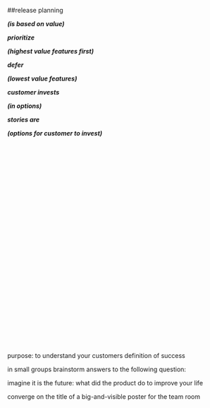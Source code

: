 <!-- .slide: data-background="resources/footer.svg" data-background-size="contain" data-background-position="bottom"  -->

##release planning

_**(is based on value)**_  <!-- .element: class="fragment"; style="color:maroon" -->

_**prioritize**_  <!-- .element: class="fragment"; style="color:maroon" -->

_**(highest value features first)**_  <!-- .element: class="fragment"; style="color:maroon" -->

_**defer**_  <!-- .element: class="fragment"; style="color:maroon" -->

_**(lowest value features)**_  <!-- .element: class="fragment"; style="color:maroon" -->

_**customer invests**_  <!-- .element: class="fragment"; style="color:maroon" -->

_**(in options)**_  <!-- .element: class="fragment"; style="color:maroon" -->

_**stories are**_  <!-- .element: class="fragment"; style="color:maroon" -->

_**(options for customer to invest)**_  <!-- .element: class="fragment"; style="color:maroon" -->


<br/>
<br/>
<br/>
<br/>
<br/>
<br/>
<br/>
<br/>
<br/>
<br/>
<br/>
<br/>
<br/>
<br/>
<br/>
<br/>
<br/>
<br/>
<br/>
<br/>
<br/>
<br/>
<br/>
<br/>
<br/>
<br/>
<br/>
<aside class="notes">
  <p>
    purpose: to understand your customers definition of success
  </p>
  <p>
    in small groups brainstorm answers to the following question:
  </p>
  <p>
    imagine it is the future: what did the product do to improve your life
  </p>
  <p>
    converge on the title of a big-and-visible poster for the team room
  </p>
</aside>
